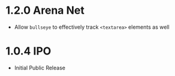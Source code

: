 # 1.2.0 Arena Net

- Allow `bullseye` to effectively track `<textarea>` elements as well

# 1.0.4 IPO

- Initial Public Release
